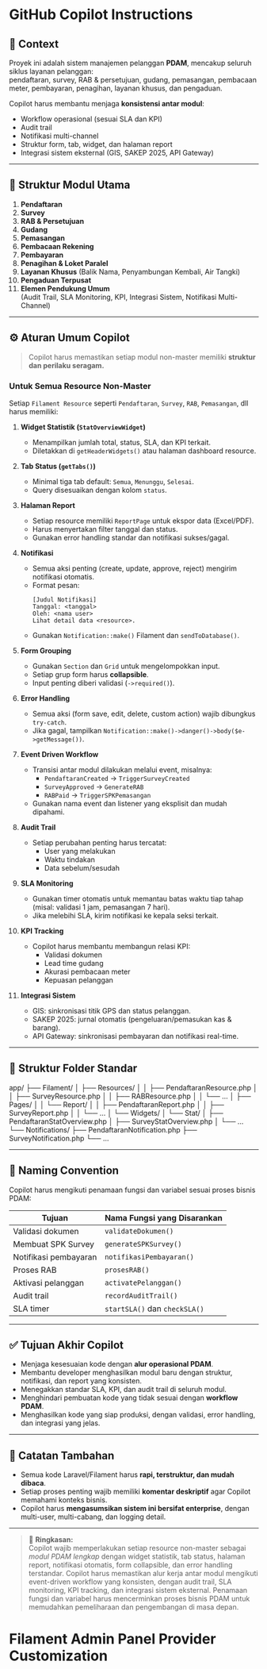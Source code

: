 # GitHub Copilot Instructions

## 🎯 Context

Proyek ini adalah sistem manajemen pelanggan **PDAM**, mencakup seluruh siklus layanan pelanggan:  
pendaftaran, survey, RAB & persetujuan, gudang, pemasangan, pembacaan meter, pembayaran, penagihan, layanan khusus, dan pengaduan.

Copilot harus membantu menjaga **konsistensi antar modul**:

-   Workflow operasional (sesuai SLA dan KPI)
-   Audit trail
-   Notifikasi multi-channel
-   Struktur form, tab, widget, dan halaman report
-   Integrasi sistem eksternal (GIS, SAKEP 2025, API Gateway)

---

## 🧩 Struktur Modul Utama

1. **Pendaftaran**
2. **Survey**
3. **RAB & Persetujuan**
4. **Gudang**
5. **Pemasangan**
6. **Pembacaan Rekening**
7. **Pembayaran**
8. **Penagihan & Loket Paralel**
9. **Layanan Khusus** (Balik Nama, Penyambungan Kembali, Air Tangki)
10. **Pengaduan Terpusat**
11. **Elemen Pendukung Umum**  
    (Audit Trail, SLA Monitoring, KPI, Integrasi Sistem, Notifikasi Multi-Channel)

---

## ⚙️ Aturan Umum Copilot

> Copilot harus memastikan setiap modul non-master memiliki **struktur dan perilaku seragam.**

### Untuk Semua Resource Non-Master

Setiap `Filament Resource` seperti `Pendaftaran`, `Survey`, `RAB`, `Pemasangan`, dll harus memiliki:

1. **Widget Statistik (`StatOverviewWidget`)**

    - Menampilkan jumlah total, status, SLA, dan KPI terkait.
    - Diletakkan di `getHeaderWidgets()` atau halaman dashboard resource.

2. **Tab Status (`getTabs()`)**

    - Minimal tiga tab default: `Semua`, `Menunggu`, `Selesai`.
    - Query disesuaikan dengan kolom `status`.

3. **Halaman Report**

    - Setiap resource memiliki `ReportPage` untuk ekspor data (Excel/PDF).
    - Harus menyertakan filter tanggal dan status.
    - Gunakan error handling standar dan notifikasi sukses/gagal.

4. **Notifikasi**

    - Semua aksi penting (create, update, approve, reject) mengirim notifikasi otomatis.
    - Format pesan:
        ```
        [Judul Notifikasi]
        Tanggal: <tanggal>
        Oleh: <nama user>
        Lihat detail data <resource>.
        ```
    - Gunakan `Notification::make()` Filament dan `sendToDatabase()`.

5. **Form Grouping**

    - Gunakan `Section` dan `Grid` untuk mengelompokkan input.
    - Setiap grup form harus **collapsible**.
    - Input penting diberi validasi (`->required()`).

6. **Error Handling**

    - Semua aksi (form save, edit, delete, custom action) wajib dibungkus `try-catch`.
    - Jika gagal, tampilkan `Notification::make()->danger()->body($e->getMessage())`.

7. **Event Driven Workflow**

    - Transisi antar modul dilakukan melalui event, misalnya:
        - `PendaftaranCreated` → `TriggerSurveyCreated`
        - `SurveyApproved` → `GenerateRAB`
        - `RABPaid` → `TriggerSPKPemasangan`
    - Gunakan nama event dan listener yang eksplisit dan mudah dipahami.

8. **Audit Trail**

    - Setiap perubahan penting harus tercatat:
        - User yang melakukan
        - Waktu tindakan
        - Data sebelum/sesudah

9. **SLA Monitoring**

    - Gunakan timer otomatis untuk memantau batas waktu tiap tahap (misal: validasi 1 jam, pemasangan 7 hari).
    - Jika melebihi SLA, kirim notifikasi ke kepala seksi terkait.

10. **KPI Tracking**

    - Copilot harus membantu membangun relasi KPI:
        - Validasi dokumen
        - Lead time gudang
        - Akurasi pembacaan meter
        - Kepuasan pelanggan

11. **Integrasi Sistem**
    - GIS: sinkronisasi titik GPS dan status pelanggan.
    - SAKEP 2025: jurnal otomatis (pengeluaran/pemasukan kas & barang).
    - API Gateway: sinkronisasi pembayaran dan notifikasi real-time.

---

## 🧱 Struktur Folder Standar

app/
├── Filament/
│ ├── Resources/
│ │ ├── PendaftaranResource.php
│ │ ├── SurveyResource.php
│ │ ├── RABResource.php
│ │ └── ...
│ ├── Pages/
│ │ └── Report/
│ │ ├── PendaftaranReport.php
│ │ ├── SurveyReport.php
│ │ └── ...
│ └── Widgets/
│ └── Stat/
│ ├── PendaftaranStatOverview.php
│ ├── SurveyStatOverview.php
│ └── ...
└── Notifications/
├── PendaftaranNotification.php
├── SurveyNotification.php
└── ...

---

## 🧠 Naming Convention

Copilot harus mengikuti penamaan fungsi dan variabel sesuai proses bisnis PDAM:

| Tujuan                | Nama Fungsi yang Disarankan   |
| --------------------- | ----------------------------- |
| Validasi dokumen      | `validateDokumen()`           |
| Membuat SPK Survey    | `generateSPKSurvey()`         |
| Notifikasi pembayaran | `notifikasiPembayaran()`      |
| Proses RAB            | `prosesRAB()`                 |
| Aktivasi pelanggan    | `activatePelanggan()`         |
| Audit trail           | `recordAuditTrail()`          |
| SLA timer             | `startSLA()` dan `checkSLA()` |

---

## ✅ Tujuan Akhir Copilot

-   Menjaga kesesuaian kode dengan **alur operasional PDAM**.
-   Membantu developer menghasilkan modul baru dengan struktur, notifikasi, dan report yang konsisten.
-   Menegakkan standar SLA, KPI, dan audit trail di seluruh modul.
-   Menghindari pembuatan kode yang tidak sesuai dengan **workflow PDAM**.
-   Menghasilkan kode yang siap produksi, dengan validasi, error handling, dan integrasi yang jelas.

---

## 💬 Catatan Tambahan

-   Semua kode Laravel/Filament harus **rapi, terstruktur, dan mudah dibaca**.
-   Setiap proses penting wajib memiliki **komentar deskriptif** agar Copilot memahami konteks bisnis.
-   Copilot harus **mengasumsikan sistem ini bersifat enterprise**, dengan multi-user, multi-cabang, dan logging detail.

---

> 🧩 **Ringkasan:**  
> Copilot wajib memperlakukan setiap resource non-master sebagai _modul PDAM lengkap_ dengan widget statistik, tab status, halaman report, notifikasi otomatis, form collapsible, dan error handling terstandar.
> Copilot harus memastikan alur kerja antar modul mengikuti event-driven workflow yang konsisten, dengan audit trail, SLA monitoring, KPI tracking, dan integrasi sistem eksternal.
> Penamaan fungsi dan variabel harus mencerminkan proses bisnis PDAM untuk memudahkan pemeliharaan dan pengembangan di masa depan.

# Filament Admin Panel Provider Customization
